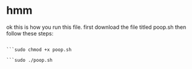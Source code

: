 # hmm
ok this is how you run this file. first download the file titled poop.sh then follow these steps: 

```sudo cd Downloads

```sudo chmod +x poop.sh

```sudo ./poop.sh
